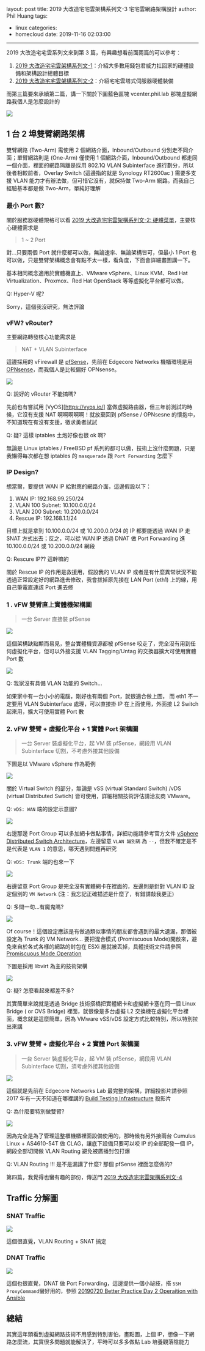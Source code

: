 layout: post
title: 2019 大改造宅宅雲架構系列文-3 宅宅雲網路架構設計
author: Phil Huang
tags:
  - linux
categories:
  - homecloud
date: 2019-11-16 02:03:00
---
2019 大改造宅宅雲系列文來到第 3 篇，有興趣想看前面兩篇的可以參考：
1. [2019 大改造宅宅雲架構系列文-1][1]：介紹大多數用錢包君威力扛回家的硬體設備和架構設計總體目標
2. [2019 大改造宅宅雲架構系列文-2][2]：介紹宅宅雲塔式伺服器硬體裝備

而第三篇要來承續第二篇，講一下關於下圖藍色區塊 vcenter.phil.lab 那塊虛擬網路我個人是怎麼設計的

![](/images/homecloud-1.png)

<!--more-->

## 1 台 2 埠雙臂網路架構

雙臂網路 (Two-Arm) 需使用 2 個網路介面，Inbound/Outbound 分別走不同介面；單臂網路則是 (One-Arm) 僅使用 1 個網路介面，Inbound/Outbound 都走同一個介面，裡面的網路隔離是採用 802.1Q VLAN Subinterface 進行劃分，所以後者相較前者，Overlay Switch (這邊指的就是 Synology RT2600ac ) 需要多支援 VLAN 能力才有辦法做，但可惜它沒有，就保持做 Two-Arm 網路。而我自己經驗基本都是做 Two-Arm，單純好理解

### 最小 Port 數?

關於服務器硬體規格可以看 [2019 大改造宅宅雲架構系列文-2: 硬體菜單][2]，主要核心硬體需求是

> 1 ~ 2 Port

對...只要兩個 Port 就什麼都可以做，無論速率、無論架構皆可，但最小 1 Port 也可以做，只是雙臂架構概念會有點不太一樣，看角度，下面會詳細畫圖講一下。

基本相同概念適用於實體機直上、VMware vSphere、Linux KVM、Red Hat Virtualization、Proxmox、Red Hat OpenStack 等等虛擬化平台都可以做。

Q: Hyper-V 呢?

Sorry，這個我沒研究，無法評論


### vFW? vRouter?

主要網路轉發核心功能需求是

> NAT + VLAN Subinterface

這邊採用的 vFirewall 是 [pfSense][3]，先前在 Edgecore Networks 機櫃環境是用 [OPNsense][4]，而我個人是比較偏好 OPNsense。

![](/images/pfsense.png)

Q: 說好的 vRouter 不能搞嗎?

先前也有嘗試用 [VyOS][https://vyos.io/] 當做虛擬路由器，但三年前測試的時候，它沒有支援 NAT 啊啊啊啊啊！就放棄回到 pfSense / OPNsesne 的懷抱中，不知道現在有沒有支援，徵求勇者試試

Q: 疑? 這樣 iptables 土炮好像也很 ok 啊?

無論是 Linux iptables / FreeBSD pf 系列的都可以做，技術上沒什麼問題，只是我懶得每次都在想 iptables 的 `masquerade` 跟 `Port Forwarding` 怎麼下

### IP Design?

想當爾，要提供 WAN IP 給對應的網路介面，這邊假設以下：

1. WAN IP: 192.168.99.250/24
2. VLAN 100 Subnet: 10.100.0.0/24
3. VLAN 200 Subnet: 10.200.0.0/24
4. Rescue IP: 192.168.1.1/24

目標上就是拿到 10.100.0.0/24 或 10.200.0.0/24 的 IP 都要能透過 WAN IP 走 SNAT 方式出去；反之，可以從 WAN IP 透過 DNAT 做 Port Forwarding 進 10.100.0.0/24 或 10.200.0.0/24  網段

Q: Rescure IP?? 這幹嘛的

關於 Rescue IP 的作用是救援用，假設我的 VLAN IP 或者是有什麼異常狀況不能透過正常設定好的網路進去修改，我會拔掉原先接在 LAN Port (eth1) 上的線，用自己筆電直連該 Port 進去修

### 1 . vFW 雙臂直上實體機架構圖

> 一台 Server 直接裝 pfSense

![](/images/pfsense-1.png)

這個架構缺點顯而易見，整台實體機資源都被 pfSense 咬走了，完全沒有用到任何虛擬化平台，但可以外接支援 VLAN Tagging/Untag 的交換器擴大可使用實體 Port 數

![](/images/pfsense-3.png)

Q: 我家沒有具備 VLAN 功能的 Switch...

如果家中有一台小小的電腦，剛好也有兩個 Port，就很適合做上圖， 而 eth1 不一定要用 VLAN Subinterface 處理，可以直接掛 IP 在上面使用，外面接 L2 Switch 起來用，擴大可使用實體 Port 數

### 2. vFW 雙臂 + 虛擬化平台 + 1 實體 Port 架構圖

> 一台 Server 裝虛擬化平台，起 VM 裝 pfSense，網段用 VLAN Subinterface 切割，不考慮外接其他設備

下圖是以 VMware vSphere 作為範例

![](/images/pfsense-2.png)

關於 Virtual Switch 的部分，無論是 vSS (virtual Standard Switch) /vDS (virtual Distributed Swtich) 皆可使用，詳細相關技術評估請洽友商 VMware。

Q:  `vDS: WAN` 端的設定示意圖?

![](/images/vds-1.png)

右邊那邊 Port Group 可以多加網卡做點事情，詳細功能請參考官方文件 [vSphere Distributed Switch Architecture][5]，左邊留意 `VLAN 識別碼` 為 `--`，但我不確定是不是代表是 `VLAN 1` 的意思，哪天遇到問題再研究

Q: `vDS: Trunk` 端的也來一下

![](/images/vds-2.png)

右邊留意 Port Group 是完全沒有實體網卡在裡面的，左邊則是針對 VLAN ID 設定個別的 `VM Network` (注：我忘記正確描述是什麼了，有錯請敲我更正)

Q: 多問一句...有魔鬼嗎?

![](/images/vds-3.png)

Of course！這個設定應該是有做過類似事情的朋友都會遇到的最大遺漏，那個被設定為 Trunk 的 VM Network... 要把混合模式 (Promiscuous Mode)開啟來，避免來自於各式各樣的網路的封包在 ESXi 層就被丟掉，具體技術文件請參照 [Promiscuous Mode Operation][6]

下圖是採用 libvirt 為主的技術架構

![](/images/pfsense-4.png)

Q: 疑? 怎麼看起來都差不多?

其實簡單來說就是透過 Bridge 技術搭橋把實體網卡和虛擬網卡塞在同一個 Linux Bridge ( or OVS Bridge) 裡面，就很像是多台虛擬 L2 交換機在虛擬化平台裡面，概念就是這麼簡單，因為 VMware vSS/vDS 設定方式比較特別，所以特別拉出來講

### 3. vFW 雙臂 + 虛擬化平台 + 2 實體 Port 架構圖

> 一台 Server 裝虛擬化平台，起 VM 裝 pfSense，網段用 VLAN Subinterface 切割，須考慮外接其他設備

![](/images/pfsense-5.png)

這個就是先前在 Edgecore Networks Lab 最完整的架構，詳細投影片請參照 2017 年有一天不知道在哪裡講的 [Build Testing Infrastructure][7] 投影片

Q:  為什麼要特別做雙臂?

![](/images/rack.png) 

因為完全是為了管理這整櫃機櫃裡面設備使用的，那時候有另外接兩台 Cumulus Linux + AS4610-54T 做 CLAG，讓底下設備只要可以咬 IP 的全部配發一個 IP，網段全部切開做 VLAN Routing 避免被廣播封包打爆

Q: VLAN Routing !!! 是不是漏講了什麼? 那個 pfSense 裡面怎麼做的?

第四篇，我覺得也蠻有趣的部份，傳送門 [2019 大改造宅宅雲架構系列文-4][9]


## Traffic 分解圖

### SNAT Traffic

![](/images/pfsense-6.png)

這個很直覺，VLAN Routing + SNAT 搞定

### DNAT Traffic

![](/images/pfsense-7.png)

這個也很直覺，DNAT 做 Port Forwarding，這邊提供一個小祕技，搭 `SSH ProxyCommand`蠻好用的，參照 [20190720 Better Practice  Day 2 Operaition with Ansible][8]

## 總結

其實這年頭看到虛擬網路技術不用感到特別害怕，畫點圖，上個 IP，想像一下網路怎麼流，其實很多問題就能解決了，平時可以多多做點 Lab 培養觀落陰能力

[1]: https://blog.pichuang.com.tw/20191114-homelcloud-high-level-design-1/
[2]: https://blog.pichuang.com.tw/20191115-homelcloud-high-level-design-2/
[3]: https://www.pfsense.org/
[4]: https://opnsense.org/
[5]: https://docs.vmware.com/en/VMware-vSphere/6.7/com.vmware.vsphere.networking.doc/GUID-B15C6A13-797E-4BCB-B9D9-5CBC5A60C3A6.html
[6]: https://docs.vmware.com/en/VMware-vSphere/6.7/com.vmware.vsphere.security.doc/GUID-92F3AB1F-B4C5-4F25-A010-8820D7250350.html
[7]: https://speakerdeck.com/pichuang/build-testing-infrastructure?slide=17
[8]: https://speakerdeck.com/pichuang/20190720-better-practice-day-2-operaition-with-ansible?slide=12
[9]: https://blog.pichuang.com.tw/20191116-homelcloud-high-level-design-4/